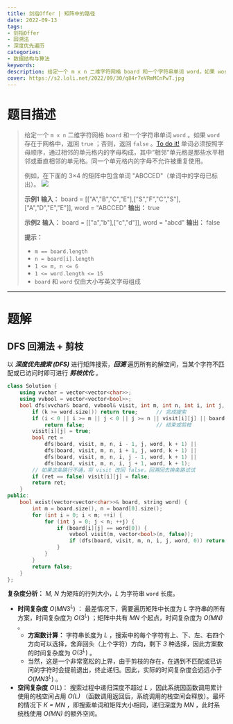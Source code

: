 ```yaml
---
title: 剑指Offer | 矩阵中的路径
date: 2022-09-13
tags:
- 剑指Offer
- 回溯法
- 深度优先遍历
categories:
- 数据结构与算法
keywords:
description: 给定一个 m x n 二维字符网格 board 和一个字符串单词 word。如果 word 存在于网格中，返回 true；否则，返回 false。
cover: https://s2.loli.net/2022/09/30/q84r7eVRmMCnPwT.jpg
---
```

# 题目描述
> 给定一个 `m x n` 二维字符网格 `board` 和一个字符串单词 `word` 。如果 `word` 存在于网格中，返回 `true` ；否则，返回 `false` 。[To do it!](https://leetcode.cn/problems/ju-zhen-zhong-de-lu-jing-lcof/)
> 单词必须按照字母顺序，通过相邻的单元格内的字母构成，其中“相邻”单元格是那些水平相邻或垂直相邻的单元格。同一个单元格内的字母不允许被重复使用。
> 
> 例如，在下面的 3×4 的矩阵中包含单词 "ABCCED"（单词中的字母已标出）。
> ![](https://assets.leetcode.com/uploads/2020/11/04/word2.jpg)
>
> **示例1**
> **输入：** board = [["A","B","C","E"],["S","F","C","S"],["A","D","E","E"]], word = "ABCCED"
> **输出：** true
> 
> **示例2**
> **输入：** board = [["a","b"],["c","d"]], word = "abcd"
> **输出：** false
> 
> **提示：** 
> - `m == board.length`
> - `n = board[i].length`
> - `1 <= m, n <= 6`
> - `1 <= word.length <= 15`
> - `board` 和 `word` 仅由大小写英文字母组成

---

# 题解
## DFS 回溯法 + 剪枝
以 **_深度优先搜索 (DFS)_** 进行矩阵搜索，**_回溯_** 遍历所有的解空间，当某个字符不匹配或已访问时即可进行 **_剪枝优化_** 。
```C++
class Solution {
    using vvchar = vector<vector<char>>;
    using vvbool = vector<vector<bool>>;
    bool dfs(vvchar& board, vvbool& visit, int m, int n, int i, int j, string& word, int k) {
        if (k >= word.size()) return true;      // 完成搜索
        if (i < 0 || i >= m || j < 0 || j >= n || visit[i][j] || board[i][j] != word[k])
            return false;                       // 结束或剪枝
        visit[i][j] = true;
        bool ret = 
            dfs(board, visit, m, n, i - 1, j, word, k + 1) || 
            dfs(board, visit, m, n, i + 1, j, word, k + 1) || 
            dfs(board, visit, m, n, i, j - 1, word, k + 1) || 
            dfs(board, visit, m, n, i, j + 1, word, k + 1);
        // 如果这条路行不通，将 visit 改回 false，回溯回去换条路试试
        if (ret == false) visit[i][j] = false;  
        return ret;
    }
public:
    bool exist(vector<vector<char>>& board, string word) {
        int m = board.size(), n = board[0].size();
        for (int i = 0; i < m; ++i) {
            for (int j = 0; j < n; ++j) {
                if (board[i][j] == word[0]) {
                    vvbool visit(m, vector<bool>(n, false));
                    if (dfs(board, visit, m, n, i, j, word, 0)) return true;
                }
            }
        }
        return false;
    }
};
```
**复杂度分析：**
*M, N* 为矩阵的行列大小，*L* 为字符串 `word` 长度。
- **时间复杂度** $O(MN3^L)$ ： 最差情况下，需要遍历矩阵中长度为 *L* 字符串的所有方案，时间复杂度为 $O(3^L)$ ；矩阵中共有 *MN* 个起点，时间复杂度为 *O(MN)* 。
  - **方案数计算：** 字符串长度为 *L* ，搜索中的每个字符有上、下、左、右四个方向可以选择，舍弃回头（上个字符）方向，剩下 *3* 种选择，因此方案数的时间复杂度为 $O(3^L)$ 。
  - 当然，这是一个非常宽松的上界，由于剪枝的存在，在遇到不匹配或已访问的字符时会提前退出，终止递归。因此，实际的时间复杂度会远远小于 $O(MN3^L)$ 。
- **空间复杂度** $O(L)$： 搜索过程中递归深度不超过 *L* ，因此系统因函数调用累计使用的栈空间占用 *O(L)* （函数调用返回后，系统调用的栈空间会释放）。最坏的情况下 *K = MN* ，即搜索单词和矩阵大小相同，递归深度为 *MN* ，此时系统栈使用 *O(MN)* 的额外空间。
